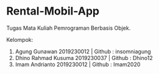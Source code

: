 # Rental-Mobil-App
Tugas Mata Kuliah Pemrograman Berbasis Objek.

Kelompok:
1. Agung Gunawan 2019230012 | Github : insomniagung
2. Dhino Rahmad Kusuma 2019230037 | Github : Dhino12
3. Imam Andrianto 2019230012 | Github : Imam2020
